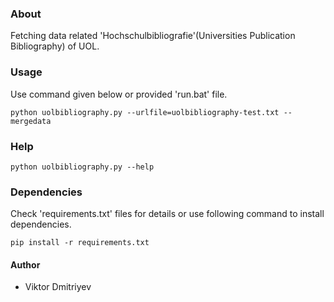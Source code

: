 ### About

Fetching data related 'Hochschulbibliografie'(Universities Publication Bibliography) of UOL.

### Usage
Use command given below or provided 'run.bat' file.
```
python uolbibliography.py --urlfile=uolbibliography-test.txt --mergedata
```

### Help
```
python uolbibliography.py --help
```

### Dependencies

Check 'requirements.txt' files for details or use following command to install dependencies.
```
pip install -r requirements.txt
```


#### Author

* Viktor Dmitriyev
